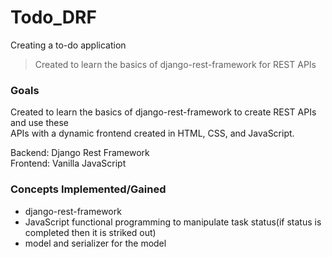 # Todo_DRF
Creating a to-do application<br>

> Created to learn the basics of django-rest-framework for REST APIs

### Goals
Created to learn the basics of django-rest-framework to create REST APIs and use these <br>
APIs with a dynamic frontend created in HTML, CSS, and JavaScript.

Backend: Django Rest Framework<br>
Frontend: Vanilla JavaScript

### Concepts Implemented/Gained
 - django-rest-framework
 - JavaScript functional programming to manipulate task status(if status is completed then it is striked out)
 - model and serializer for the model